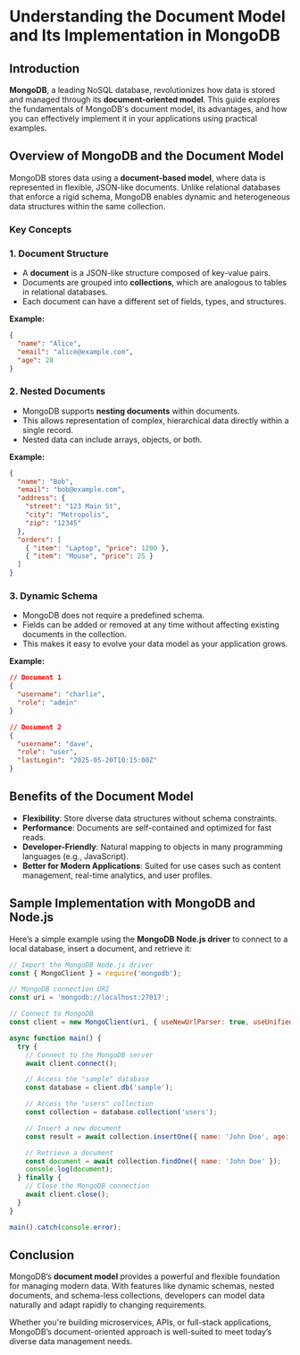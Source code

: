 
# Understanding the Document Model and Its Implementation in MongoDB

## Introduction

**MongoDB**, a leading NoSQL database, revolutionizes how data is stored and managed through its **document-oriented model**. This guide explores the fundamentals of MongoDB's document model, its advantages, and how you can effectively implement it in your applications using practical examples.

## Overview of MongoDB and the Document Model

MongoDB stores data using a **document-based model**, where data is represented in flexible, JSON-like documents. Unlike relational databases that enforce a rigid schema, MongoDB enables dynamic and heterogeneous data structures within the same collection.

### Key Concepts

### 1. Document Structure

* A **document** is a JSON-like structure composed of key-value pairs.
* Documents are grouped into **collections**, which are analogous to tables in relational databases.
* Each document can have a different set of fields, types, and structures.

**Example:**

```json
{
  "name": "Alice",
  "email": "alice@example.com",
  "age": 28
}
```

### 2. Nested Documents

* MongoDB supports **nesting documents** within documents.
* This allows representation of complex, hierarchical data directly within a single record.
* Nested data can include arrays, objects, or both.

**Example:**

```json
{
  "name": "Bob",
  "email": "bob@example.com",
  "address": {
    "street": "123 Main St",
    "city": "Metropolis",
    "zip": "12345"
  },
  "orders": [
    { "item": "Laptop", "price": 1200 },
    { "item": "Mouse", "price": 25 }
  ]
}
```

### 3. Dynamic Schema

* MongoDB does not require a predefined schema.
* Fields can be added or removed at any time without affecting existing documents in the collection.
* This makes it easy to evolve your data model as your application grows.

**Example:**

```json
// Document 1
{
  "username": "charlie",
  "role": "admin"
}

// Document 2
{
  "username": "dave",
  "role": "user",
  "lastLogin": "2025-05-20T10:15:00Z"
}
```

## Benefits of the Document Model

* **Flexibility**: Store diverse data structures without schema constraints.
* **Performance**: Documents are self-contained and optimized for fast reads.
* **Developer-Friendly**: Natural mapping to objects in many programming languages (e.g., JavaScript).
* **Better for Modern Applications**: Suited for use cases such as content management, real-time analytics, and user profiles.

## Sample Implementation with MongoDB and Node.js

Here’s a simple example using the **MongoDB Node.js driver** to connect to a local database, insert a document, and retrieve it:

```js
// Import the MongoDB Node.js driver
const { MongoClient } = require('mongodb');

// MongoDB connection URI
const uri = 'mongodb://localhost:27017';

// Connect to MongoDB
const client = new MongoClient(uri, { useNewUrlParser: true, useUnifiedTopology: true });

async function main() {
  try {
    // Connect to the MongoDB server
    await client.connect();

    // Access the "sample" database
    const database = client.db('sample');

    // Access the "users" collection
    const collection = database.collection('users');

    // Insert a new document
    const result = await collection.insertOne({ name: 'John Doe', age: 30 });

    // Retrieve a document
    const document = await collection.findOne({ name: 'John Doe' });
    console.log(document);
  } finally {
    // Close the MongoDB connection
    await client.close();
  }
}

main().catch(console.error);
```

## Conclusion

MongoDB’s **document model** provides a powerful and flexible foundation for managing modern data. With features like dynamic schemas, nested documents, and schema-less collections, developers can model data naturally and adapt rapidly to changing requirements.

Whether you're building microservices, APIs, or full-stack applications, MongoDB’s document-oriented approach is well-suited to meet today’s diverse data management needs.
